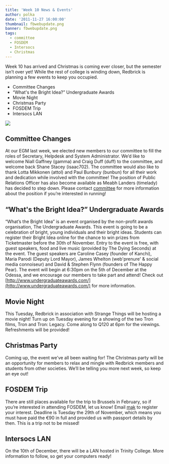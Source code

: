 ```yaml
---
title: 'Week 10 News & Events'
author: polka
date: '2011-11-27 16:00:00'
thumbnail: fbwebupdate.png
banner: fbwebupdate.png
tags:
  - committee
  - FOSDEM
  - Intersocs
  - Christmas
---
```

Week 10 has arrived and Christmas is coming ever closer, but the semester isn’t over yet! While the rest of college is winding down, Redbrick is planning a few events to keep you occupied.

*   Committee Changes
*   “What's the Bright Idea?” Undergraduate Awards
*   Movie Night
*   Christmas Party
*   FOSDEM Trip
*   Intersocs LAN

<!-- more -->
![](fbwebupdate.png)

## Committee Changes

At our EGM last week, we elected new members to our committee to fill the roles of Secretary, Helpdesk and System Administrator. We’d like to welcome Niall Gaffney (gamma) and Craig Duff (duff) to the committee, and welcome back Shane Stacey (isaac702). The committee would also like to thank Lotta Mikkonen (attol) and Paul Bunbury (bunbun) for all their work and dedication while involved with the committee! The position of Public Relations Officer has also become available as Meabh Landers (timelady) has decided to step down. Please contact [committee](/about/contact/committee) for more information about the position if you’re interested in running!

## “What's the Bright Idea?” Undergraduate Awards

“What’s the Bright Idea” is an event organised by the non-profit awards organisation, The Undergraduate Awards. This event is going to be a celebration of bright, young individuals and their bright ideas. Students can register their Bright Idea online for the chance to win prizes from Ticketmaster before the 30th of November. Entry to the event is free, with guest speakers, food and live music (provided by The Dying Seconds) at the event. The guest speakers are Caroline Casey (founder of Kanchi), Maria Parodi (Deputy Lord Mayor), James Whelton (web'prenure' & social media connoiseur) and David & Stephen Flynn (founders of The Happy Pear). The event will begin at 6:30pm on the 5th of December at the Odessa, and we encourage our members to take part and attend! Check out [http://www.undergraduateawards.com/](http://www.undergraduateawards.com/) for more information.

## Movie Night

This Tuesday, Redbrick in association with Strange Things will be hosting a movie night! Turn up on Tuesday evening for a showing of the two Tron films, Tron and Tron: Legacy. Come along to Q120 at 6pm for the viewings. Refreshments will be provided!

## Christmas Party

Coming up, the event we’ve all been waiting for! The Christmas party will be an opportunity for members to relax and mingle with Redbrick members and students from other societies. We’ll be telling you more next week, so keep an eye out!

## FOSDEM Trip

There are still places available for the trip to Brussels in February, so if you’re interested in attending FOSDEM, let us know! Email [mak](/about/contact/mak) to register your interest. Deadline is Tuesday the 29th of November, which means you must have paid the €90 in full and provided us with passport details by then. This is a trip not to be missed!

## Intersocs LAN

On the 10th of December, there will be a LAN hosted in Trinity College. More information to follow, so get your computers ready!
